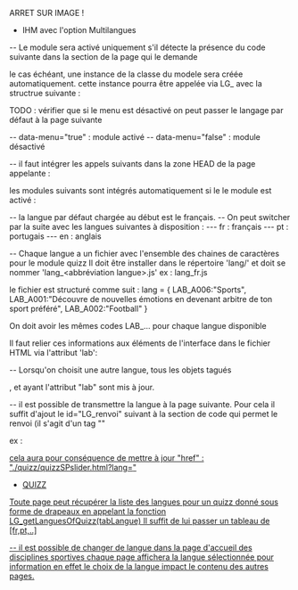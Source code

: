 ARRET SUR IMAGE ! 

- IHM avec l'option Multilangues

-- Le module sera activé uniquement s'il détecte la présence du code suivante dans la section <HEAD> de la page qui le demande

<script src="lang/lang.js" type="text/javascript" id="LG"></script>

le cas échéant, une instance de la classe du modele sera créée automatiquement.
cette instance pourra être appelée via LG_ avec la structrue suivante :


TODO : vérifier que si le menu est désactivé on peut passer le langage par défaut à la page suivante






  <div id="menu-lang" data-menu="true"></div>
-- data-menu="true" : module activé
-- data-menu="false" : module désactivé


-- il faut intégrer les appels suivants dans la zone HEAD de la page appelante :
  <script src="./lang/lang.js" type="text/javascript" id="LG"></script>

  les modules suivants sont intégrés automatiquement si le le module est activé :
  <link href="./lang/lang.css" rel="stylesheet" type="text/css"/>
  <script src="./lang/lang<langue>.js" type="text/javascript"></script>

-- la langue par défaut chargée au début est le français. 
-- On peut switcher par la suite avec les langues suivantes à disposition : 
--- fr : français
--- pt : portugais
--- en : anglais

-- Chaque langue a un fichier avec l'ensemble des chaines de caractères pour le module quizz
Il doit être installer dans le répertoire 'lang/' et doit se nommer 'lang_<abbréviation langue>.js'
ex : lang_fr.js

le fichier est structuré comme suit :
lang = {
    LAB_A006:"Sports", 
    LAB_A001:"Découvre de nouvelles émotions en devenant arbitre de ton sport préféré",
    LAB_A002:"Football"
}

On doit avoir les mêmes codes LAB_... pour chaque langue disponible

Il faut relier ces informations aux éléments de l'interface dans le fichier HTML via l'attribut 'lab':
<p id="titre" lab="LAB_A001" class="asi-text"></p>

-- Lorsqu'on choisit une autre langue, tous les objets tagués <p>, <a> et <span> ayant l'attribut "lab" sont mis à jour. 

-- il est possible de transmettre la langue à la page suivante. Pour cela il suffit d'ajout le id="LG_renvoi" suivant à la section de code qui permet le renvoi (il s'agit d'un tag "<a>"

ex : <a href="./quizz/quizzSPslider.html" id="LG_renvoi">

cela aura pour conséquence de mettre à jour "href" : "./quizz/quizzSPslider.html?lang=<langue>"

- QUIZZ 

Toute page peut récupérer la liste des langues pour un quizz donné sous forme de drapeaux en appelant la fonction LG_getLanguesOfQuizz(tabLangue)
Il suffit de lui passer un tableau de [fr,pt,..]

-- il est possible de changer de langue dans la page d'accueil des disciplines sportives
chaque page affichera la langue sélectionnée pour information
en effet le choix de la langue impact le contenu des autres pages.